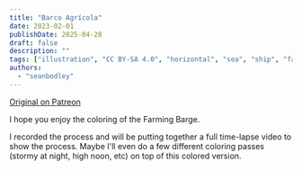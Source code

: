 ```yaml
---
title: "Barco Agrícola"
date: 2023-02-01
publishDate: 2025-04-28
draft: false
description: ""
tags: ["illustration", "CC BY-SA 4.0", "horizontal", "sea", "ship", "farming", "wind turbine"]
authors:
  - "seanbodley"
---
```


[Original on Patreon](https://www.patreon.com/posts/painted-farming-78049477)

I hope you enjoy the coloring of the Farming Barge. 

I recorded the process and will be putting together a full time-lapse video to show the process. Maybe I'll even do a few different coloring passes (stormy at night, high noon, etc) on top of this colored version.
